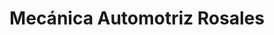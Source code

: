 ---
title: "Mecánica Automotriz Rosales"
url: /tulcan/mecanica-automotriz-rosales/
shop: Autowerkstatt
---